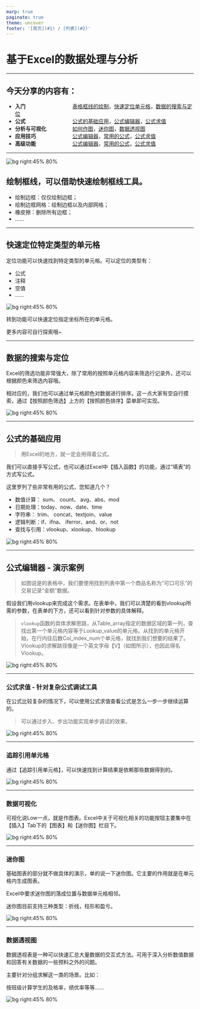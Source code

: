```yaml
---
marp: true
paginate: true
theme: uncover 
footer: '[首页](#1) / [列表](#2)'
---
```

<!-- 
_paginate: false
_class: lead
_header: ''
-->

<!-- Global style -->
<style>
    section {
        padding: 30px 30px 70px 70px;
        font-size: 20px;
        font-family: 华文仿宋,-apple-system,BlinkMacSystemFont,Segoe UI,Roboto,Oxygen,Ubuntu,Cantarell,Open Sans,Helvetica Neue,sans-serif;
        text-align: left;
    }

    ul {
        margin: 0 0 15px;
    }
</style>



# 基于Excel的数据处理与分析

---

<!-- Scoped style -->
<style scoped>
strong {
    display: inline-block;
    width: 150px;
}
</style>

## 今天分享的内容有：

- **入门** [表格框线的绘制](./#3)，[快速定位单元格](./#4)，[数据的搜索与定位](./#5)
- **公式** [公式的基础应用](./#6)，[公式编辑器](./#7)，[公式求值](./#8)
- **分析与可视化** [如何作图](./#10)，[迷你图](./#11)，[数据透视图](./#12)
- **应用技巧** [公式编辑器](./#6)，[常用的公式](./#4)，[公式求值](./#5)
- **高级功能** [公式编辑器](./#6)，[常用的公式](./#4)，[公式求值](./#5)

--- 

![bg right:45% 80%](./img/0001.gif)

## 绘制框线，可以借助快速绘制框线工具。

- 绘制边框：仅仅绘制边框；
- 绘制边框网格：绘制边框以及内部网格；
- 橡皮擦：删除所有边框；
- ……

---

## 快速定位特定类型的单元格

定位功能可以快速找到特定类型的单元格。可以定位的类型有：

- 公式
- 注释
- 空值
- ……

![bg right:45% 80%](./img/0002.gif)

转到功能可以快速定位指定坐标所在的单元格。

更多内容可自行探索哦~

--- 

## 数据的搜索与定位

Excel的筛选功能非常强大，除了常用的按照单元格内容来筛选行记录外，还可以根据颜色来筛选内容哦。

相对应的，我们也可以通过单元格颜色对数据进行排序。这一点大家有空自行摸索，通过【按照颜色筛选】上方的【按照颜色排序】菜单即可实现。

![bg right:45% 80%](./img/0003.gif)

--- 

## 公式的基础应用

> 用Excel的地方，就一定会用得着公式。

我们可以直接手写公式，也可以通过Excel中【插入函数】的功能，通过“填表”的方式写公式。

这里罗列了些非常有用的公式，您知道几个？

- 数值计算： sum、 count、 avg、abs、mod
- 日期处理：today、now、date、time
- 字符串： trim、 concat、textjoin、value
- 逻辑判断：if、ifna、 iferror、and、or、not 
- 查找与引用：vlookup、xlookup、hlookup


![bg right:45% 80%](./img/0011.gif)

---

##  公式编辑器 - 演示案例

> 如图说是的表格中，我们要使用找到列表中第一个商品名称为“可口可乐”的交易记录“金额”数据。

假设我们用vlookup来完成这个需求。在表单中，我们可以清楚的看到vlookup所需的参数，在表单的下方，还可以看到针对参数的具体解释。

> `vlookup`函数的具体求解思路，从Table_array指定的数据区域的第一列，查找出第一个单元格内容等于Lookup_value的单元格。从找到的单元格开始，在行内往后数Col_index_num个单元格，就找到我们想要的结果了。Vlookup的求解路径像是一个英文字母【V】（如图所示），也因此得名Vlookup。

![bg right:45% 80%](./img/0012.png)

--- 

### 公式求值 - 针对复杂公式调试工具

在公式比较复杂的情况下，可以使用公式求值查看公式是怎么一步一步继续运算的。

> 可以通过步入、步出功能实现单步调试的效果。

![bg right:45% 80%](./img/0013.gif)

---

### 追踪引用单元格

通过【追踪引用单元格】，可以快速找到计算结果是依赖那些数据得到的。


![bg right:45% 80%](./img/0014.gif)

---

### 数据可视化

可视化说Low一点，就是作图表。Excel中关于可视化相关的功能按钮主要集中在【插入】Tab下的【图表】和【迷你图】栏目下。

![bg right:45% 80%](./img/0015.png)


--- 

### 迷你图

基础图表的部分就不做具体的演示，单的说一下迷你图。它主要的作用就是在单元格内生成图表。


Excel中要求迷你图的落成位置与数据单元格相邻。

迷你图目前支持三种类型：折线，柱形和盈亏。

![bg right:45% 80%](./img/0016.gif)


---


### 数据透视图

数据透视表是一种可以快速汇总大量数据的交互式方法。可用于深入分析数值数据和回答有关数据的一些预料之外的问题。

主要针对分组求解这一类的场景。比如：

按班级计算学生的及格率，绩优率等等……

![bg right:45% 80%](./img/0017.gif)